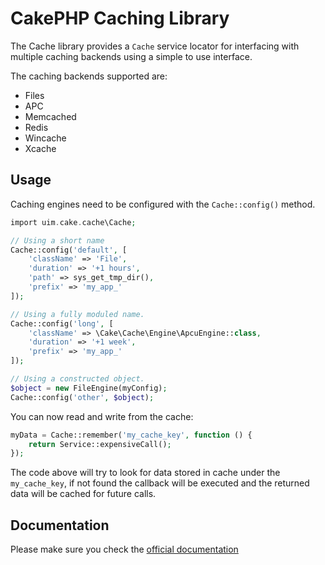 # CakePHP Caching Library

The Cache library provides a `Cache` service locator for interfacing with multiple caching backends using
a simple to use interface.

The caching backends supported are:

* Files
* APC
* Memcached
* Redis
* Wincache
* Xcache

## Usage

Caching engines need to be configured with the `Cache::config()` method.

```php
import uim.cake.cache\Cache;

// Using a short name
Cache::config('default', [
    'className' => 'File',
    'duration' => '+1 hours',
    'path' => sys_get_tmp_dir(),
    'prefix' => 'my_app_'
]);

// Using a fully moduled name.
Cache::config('long', [
    'className' => \Cake\Cache\Engine\ApcuEngine::class,
    'duration' => '+1 week',
    'prefix' => 'my_app_'
]);

// Using a constructed object.
$object = new FileEngine(myConfig);
Cache::config('other', $object);
```

You can now read and write from the cache:

```php
myData = Cache::remember('my_cache_key', function () {
	return Service::expensiveCall();
});
```

The code above will try to look for data stored in cache under the `my_cache_key`, if not found
the callback will be executed and the returned data will be cached for future calls.

## Documentation

Please make sure you check the [official documentation](https://book.cakephp.org/4/en/core-libraries/caching.html)


